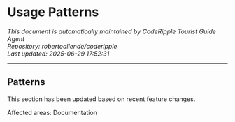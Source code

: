 # Usage Patterns

*This document is automatically maintained by CodeRipple Tourist Guide Agent*  
*Repository: robertoallende/coderipple*  
*Last updated: 2025-06-29 17:52:31*

---

## Patterns

This section has been updated based on recent feature changes.

Affected areas: Documentation